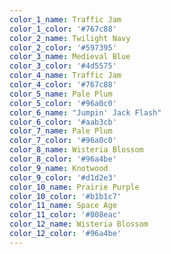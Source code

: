 ```yaml
---
color_1_name: Traffic Jam
color_1_color: '#767c88'
color_2_name: Twilight Navy
color_2_color: '#597395'
color_3_name: Medieval Blue
color_3_color: '#4d5575'
color_4_name: Traffic Jam
color_4_color: '#767c88'
color_5_name: Pale Plum
color_5_color: '#96a0c0'
color_6_name: "Jumpin' Jack Flash"
color_6_color: '#aab3cb'
color_7_name: Pale Plum
color_7_color: '#96a0c0'
color_8_name: Wisteria Blossom
color_8_color: '#96a4be'
color_9_name: Knotwood
color_9_color: '#d1d2e3'
color_10_name: Prairie Purple
color_10_color: '#b1b1c7'
color_11_name: Space Age
color_11_color: '#808eac'
color_12_name: Wisteria Blossom
color_12_color: '#96a4be'
---
```

